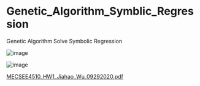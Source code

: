 # Genetic_Algorithm_Symblic_Regression
Genetic Algorithm Solve Symbolic Regression



![image](https://user-images.githubusercontent.com/69972187/108153030-5488cc00-70a8-11eb-8dda-917de8f7f2b2.png)


![image](https://user-images.githubusercontent.com/69972187/108153044-5e123400-70a8-11eb-976d-7dc3345d8009.png)





[MECSEE4510_HW1_Jiahao_Wu_09292020.pdf](https://github.com/Jiahao0310/Genetic_Algorithm_Symblic_Regression/files/5993055/MECSEE4510_HW1_Jiahao_Wu_09292020.pdf)

